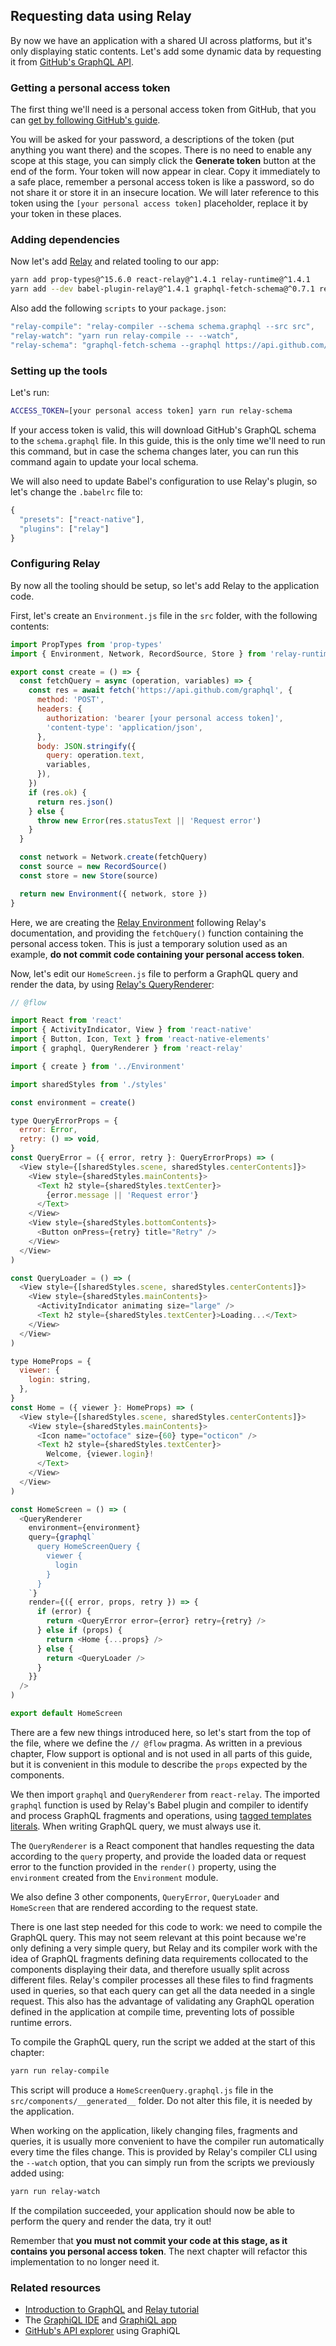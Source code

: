 ## Requesting data using Relay

By now we have an application with a shared UI across platforms, but it's only displaying static contents. Let's add some dynamic data by requesting it from [GitHub's GraphQL API](https://developer.github.com/v4/#github-graphql-api).

### Getting a personal access token

The first thing we'll need is a personal access token from GitHub, that you can [get by following GitHub's guide](https://help.github.com/articles/creating-a-personal-access-token-for-the-command-line/).

You will be asked for your password, a descriptions of the token \(put anything you want there\) and the scopes. There is no need to enable any scope at this stage, you can simply click the **Generate token** button at the end of the form. Your token will now appear in clear. Copy it immediately to a safe place, remember a personal access token is like a password, so do not share it or store it in an insecure location. We will later reference to this token using the `[your personal access token]` placeholder, replace it by your token in these places.

### Adding dependencies

Now let's add [Relay](https://facebook.github.io/relay/) and related tooling to our app:

```bash
yarn add prop-types@^15.6.0 react-relay@^1.4.1 relay-runtime@^1.4.1
yarn add --dev babel-plugin-relay@^1.4.1 graphql-fetch-schema@^0.7.1 relay-compiler@^1.4.1
```

Also add the following `scripts` to your `package.json`:

```js
"relay-compile": "relay-compiler --schema schema.graphql --src src",
"relay-watch": "yarn run relay-compile -- --watch",
"relay-schema": "graphql-fetch-schema --graphql https://api.github.com/graphql?access_token=$ACCESS_TOKEN",
```

### Setting up the tools

Let's run:

```bash
ACCESS_TOKEN=[your personal access token] yarn run relay-schema
```

If your access token is valid, this will download GitHub's GraphQL schema to the `schema.graphql` file. In this guide, this is the only time we'll need to run this command, but in case the schema changes later, you can run this command again to update your local schema.

We will also need to update Babel's configuration to use Relay's plugin, so let's change the `.babelrc` file to:

```js
{
  "presets": ["react-native"],
  "plugins": ["relay"]
}
```

### Configuring Relay

By now all the tooling should be setup, so let's add Relay to the application code.

First, let's create an `Environment.js` file in the `src` folder, with the following contents:

```js
import PropTypes from 'prop-types'
import { Environment, Network, RecordSource, Store } from 'relay-runtime'

export const create = () => {
  const fetchQuery = async (operation, variables) => {
    const res = await fetch('https://api.github.com/graphql', {
      method: 'POST',
      headers: {
        authorization: 'bearer [your personal access token]',
        'content-type': 'application/json',
      },
      body: JSON.stringify({
        query: operation.text,
        variables,
      }),
    })
    if (res.ok) {
      return res.json()
    } else {
      throw new Error(res.statusText || 'Request error')
    }
  }

  const network = Network.create(fetchQuery)
  const source = new RecordSource()
  const store = new Store(source)

  return new Environment({ network, store })
}
```

Here, we are creating the [Relay Environment](https://facebook.github.io/relay/docs/relay-environment.html) following Relay's documentation, and providing the `fetchQuery()` function containing the personal access token. This is just a temporary solution used as an example, **do not commit code containing your personal access token**.

Now, let's edit our `HomeScreen.js` file to perform a GraphQL query and render the data, by using [Relay's QueryRenderer](https://facebook.github.io/relay/docs/query-renderer.html):

```js
// @flow

import React from 'react'
import { ActivityIndicator, View } from 'react-native'
import { Button, Icon, Text } from 'react-native-elements'
import { graphql, QueryRenderer } from 'react-relay'

import { create } from '../Environment'

import sharedStyles from './styles'

const environment = create()

type QueryErrorProps = {
  error: Error,
  retry: () => void,
}
const QueryError = ({ error, retry }: QueryErrorProps) => (
  <View style={[sharedStyles.scene, sharedStyles.centerContents]}>
    <View style={sharedStyles.mainContents}>
      <Text h2 style={sharedStyles.textCenter}>
        {error.message || 'Request error'}
      </Text>
    </View>
    <View style={sharedStyles.bottomContents}>
      <Button onPress={retry} title="Retry" />
    </View>
  </View>
)

const QueryLoader = () => (
  <View style={[sharedStyles.scene, sharedStyles.centerContents]}>
    <View style={sharedStyles.mainContents}>
      <ActivityIndicator animating size="large" />
      <Text h2 style={sharedStyles.textCenter}>Loading...</Text>
    </View>
  </View>
)

type HomeProps = {
  viewer: {
    login: string,
  },
}
const Home = ({ viewer }: HomeProps) => (
  <View style={[sharedStyles.scene, sharedStyles.centerContents]}>
    <View style={sharedStyles.mainContents}>
      <Icon name="octoface" size={60} type="octicon" />
      <Text h2 style={sharedStyles.textCenter}>
        Welcome, {viewer.login}!
      </Text>
    </View>
  </View>
)

const HomeScreen = () => (
  <QueryRenderer
    environment={environment}
    query={graphql`
      query HomeScreenQuery {
        viewer {
          login
        }
      }
    `}
    render={({ error, props, retry }) => {
      if (error) {
        return <QueryError error={error} retry={retry} />
      } else if (props) {
        return <Home {...props} />
      } else {
        return <QueryLoader />
      }
    }}
  />
)

export default HomeScreen
```

There are a few new things introduced here, so let's start from the top of the file, where we define the `// @flow` pragma. As written in a previous chapter, Flow support is optional and is not used in all parts of this guide, but it is convenient in this module to describe the `props` expected by the components.

We then import `graphql` and `QueryRenderer` from `react-relay`. The imported `graphql` function is used by Relay's Babel plugin and compiler to identify and process GraphQL fragments and operations, using [tagged templates literals](https://developer.mozilla.org/en-US/docs/Web/JavaScript/Reference/Template_literals#Tagged_template_literals). When writing GraphQL query, we must always use it.

The `QueryRenderer` is a React component that handles requesting the data according to the `query` property, and provide the loaded data or request error to the function provided in the `render()` property, using the `environment` created from the `Environment` module.

We also define 3 other components, `QueryError`, `QueryLoader` and `HomeScreen` that are rendered according to the request state.

There is one last step needed for this code to work: we need to compile the GraphQL query. This may not seem relevant at this point because we're only defining a very simple query, but Relay and its compiler work with the idea of GraphQL fragments defining data requirements collocated to the components displaying their data, and therefore usually split across different files. Relay's compiler processes all these files to find fragments used in queries, so that each query can get all the data needed in a single request. This also has the advantage of validating any GraphQL operation defined in the application at compile time, preventing lots of possible runtime errors.

To compile the GraphQL query, run the script we added at the start of this chapter:

```bash
yarn run relay-compile
```

This script will produce a `HomeScreenQuery.graphql.js` file in the `src/components/__generated__` folder. Do not alter this file, it is needed by the application.

When working on the application, likely changing files, fragments and queries, it is usually more convenient to have the compiler run automatically every time the files change. This is provided by Relay's compiler CLI using the `--watch` option, that you can simply run from the scripts we previously added using:

```bash
yarn run relay-watch
```

If the compilation succeeded, your application should now be able to perform the query and render the data, try it out!

Remember that **you must not commit your code at this stage, as it contains you personal access token**. The next chapter will refactor this implementation to no longer need it.

### Related resources

* [Introduction to GraphQL](http://graphql.org/learn/) and [Relay tutorial](https://facebook.github.io/relay/docs/tutorial.html)
* The [GraphiQL IDE](https://github.com/graphql/graphiql) and [GraphiQL app](https://github.com/skevy/graphiql-app)
* [GitHub's API explorer](https://developer.github.com/v4/explorer/) using GraphiQL



